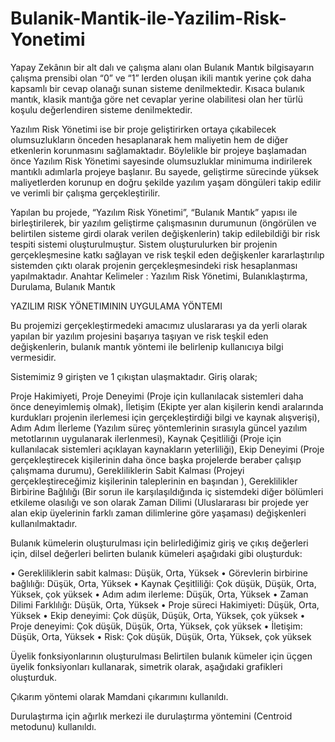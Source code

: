 # Bulanik-Mantik-ile-Yazilim-Risk-Yonetimi

Yapay Zekânın bir alt dalı ve çalışma alanı olan Bulanık Mantık bilgisayarın çalışma prensibi olan “0” ve “1” lerden oluşan ikili mantık yerine çok daha kapsamlı bir cevap olanağı sunan sisteme denilmektedir. Kısaca bulanık mantık, klasik mantığa göre net cevaplar yerine olabilitesi olan her türlü koşulu değerlendiren sisteme denilmektedir.  

Yazılım Risk Yönetimi ise bir proje geliştirirken ortaya çıkabilecek olumsuzlukların önceden hesaplanarak hem maliyetin  hem de diğer etkenlerin korunmasını sağlamaktadır. Böylelikle bir projeye başlamadan önce Yazılım Risk Yönetimi sayesinde olumsuzluklar minimuma indirilerek mantıklı adımlarla projeye başlanır. Bu sayede, geliştirme sürecinde yüksek maliyetlerden korunup en doğru şekilde yazılım yaşam döngüleri takip edilir ve verimli bir çalışma gerçekleştirilir. 

Yapılan bu projede, “Yazılım Risk Yönetimi”, “Bulanık Mantık” yapısı ile birleştirilerek, bir yazılım geliştirme çalışmasının durumunun (öngörülen ve belirtilen sisteme girdi olarak verilen değişkenlerin) takip edilebildiği bir risk tespiti sistemi oluşturulmuştur. Sistem oluşturulurken bir projenin gerçekleşmesine katkı sağlayan ve risk teşkil eden değişkenler kararlaştırılıp sistemden çıktı olarak projenin gerçekleşmesindeki risk hesaplanması yapılmaktadır. 
Anahtar Kelimeler : Yazılım Risk Yönetimi, Bulanıklaştırma, Durulama, Bulanık Mantık



<h> YAZILIM RISK YÖNETIMININ UYGULAMA YÖNTEMI <h/>

Bu projemizi gerçekleştirmedeki amacımız uluslararası ya da yerli olarak yapılan bir yazılım projesini başarıya taşıyan ve risk teşkil eden değişkenlerin, bulanık mantık yöntemi ile belirlenip kullanıcıya bilgi vermesidir.

Sistemimiz 9 girişten ve 1 çıkıştan ulaşmaktadır.  Giriş olarak;

Proje Hakimiyeti, Proje Deneyimi (Proje için kullanılacak sistemleri daha önce deneyimlemiş olmak), İletişim (Ekipte yer alan kişilerin kendi aralarında kurdukları projenin ilerlemesi için gerçekleştirdiği bilgi ve kaynak alışverişi), Adım Adım İlerleme (Yazılım süreç yöntemlerinin sırasıyla güncel yazılım metotlarının uygulanarak ilerlenmesi), Kaynak Çeşitliliği (Proje için kullanılacak sistemleri açıklayan kaynakların yeterliliği), Ekip Deneyimi (Proje gerçekleştirecek kişilerinin daha önce başka projelerde beraber çalışıp çalışmama durumu), Gerekliliklerin Sabit Kalması (Projeyi gerçekleştireceğimiz kişilerinin taleplerinin en başından ), Gereklilikler Birbirine Bağlılığı (Bir sorun ile karşılaşıldığında iç sistemdeki diğer bölümleri etkileme olasılığı ve son olarak Zaman Dilimi (Uluslararası bir projede yer alan ekip üyelerinin farklı zaman dilimlerine göre yaşaması) değişkenleri kullanılmaktadır.

Bulanık kümelerin oluşturulması için belirlediğimiz giriş ve çıkış değerleri için, dilsel değerleri belirten bulanık kümeleri aşağıdaki gibi oluşturduk:

• Gerekliliklerin sabit kalması: Düşük, Orta, Yüksek
• Görevlerin birbirine bağlılığı: Düşük, Orta, Yüksek
• Kaynak Çeşitliliği: Çok düşük, Düşük, Orta, Yüksek, çok yüksek
• Adım adım ilerleme: Düşük, Orta, Yüksek
• Zaman Dilimi Farklılığı: Düşük, Orta, Yüksek
• Proje süreci Hakimiyeti: Düşük, Orta, Yüksek
• Ekip deneyimi: Çok düşük, Düşük, Orta, Yüksek, çok yüksek
• Proje deneyimi: Çok düşük, Düşük, Orta, Yüksek, çok yüksek
• İletişim: Düşük, Orta, Yüksek
• Risk: Çok düşük, Düşük, Orta, Yüksek, çok yüksek

 Üyelik fonksiyonlarının oluşturulması Belirtilen bulanık kümeler için üçgen üyelik fonksiyonları kullanarak, simetrik olarak, aşağıdaki grafikleri oluşturduk. 
 
 Çıkarım yöntemi olarak Mamdani çıkarımını kullanıldı. 
 
 Durulaştırma için ağırlık merkezi ile durulaştırma yöntemini (Centroid metodunu) kullanıldı.


